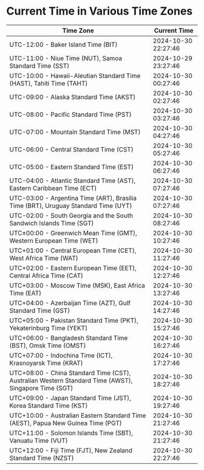 # Current Time in Various Time Zones

| Time Zone | Current Time |
|-----------|--------------|
| UTC-12:00 - Baker Island Time (BIT) | 2024-10-30 22:27:46 |
| UTC-11:00 - Niue Time (NUT), Samoa Standard Time (SST) | 2024-10-29 23:27:46 |
| UTC-10:00 - Hawaii-Aleutian Standard Time (HAST), Tahiti Time (TAHT) | 2024-10-30 00:27:46 |
| UTC-09:00 - Alaska Standard Time (AKST) | 2024-10-30 02:27:46 |
| UTC-08:00 - Pacific Standard Time (PST) | 2024-10-30 03:27:46 |
| UTC-07:00 - Mountain Standard Time (MST) | 2024-10-30 04:27:46 |
| UTC-06:00 - Central Standard Time (CST) | 2024-10-30 05:27:46 |
| UTC-05:00 - Eastern Standard Time (EST) | 2024-10-30 06:27:46 |
| UTC-04:00 - Atlantic Standard Time (AST), Eastern Caribbean Time (ECT) | 2024-10-30 07:27:46 |
| UTC-03:00 - Argentina Time (ART), Brasília Time (BRT), Uruguay Standard Time (UYT) | 2024-10-30 07:27:46 |
| UTC-02:00 - South Georgia and the South Sandwich Islands Time (SGT) | 2024-10-30 08:27:46 |
| UTC±00:00 - Greenwich Mean Time (GMT), Western European Time (WET) | 2024-10-30 10:27:46 |
| UTC+01:00 - Central European Time (CET), West Africa Time (WAT) | 2024-10-30 11:27:46 |
| UTC+02:00 - Eastern European Time (EET), Central Africa Time (CAT) | 2024-10-30 12:27:46 |
| UTC+03:00 - Moscow Time (MSK), East Africa Time (EAT) | 2024-10-30 13:27:46 |
| UTC+04:00 - Azerbaijan Time (AZT), Gulf Standard Time (GST) | 2024-10-30 14:27:46 |
| UTC+05:00 - Pakistan Standard Time (PKT), Yekaterinburg Time (YEKT) | 2024-10-30 15:27:46 |
| UTC+06:00 - Bangladesh Standard Time (BST), Omsk Time (OMST) | 2024-10-30 16:27:46 |
| UTC+07:00 - Indochina Time (ICT), Krasnoyarsk Time (KRAT) | 2024-10-30 17:27:46 |
| UTC+08:00 - China Standard Time (CST), Australian Western Standard Time (AWST), Singapore Time (SGT) | 2024-10-30 18:27:46 |
| UTC+09:00 - Japan Standard Time (JST), Korea Standard Time (KST) | 2024-10-30 19:27:46 |
| UTC+10:00 - Australian Eastern Standard Time (AEST), Papua New Guinea Time (PGT) | 2024-10-30 21:27:46 |
| UTC+11:00 - Solomon Islands Time (SBT), Vanuatu Time (VUT) | 2024-10-30 21:27:46 |
| UTC+12:00 - Fiji Time (FJT), New Zealand Standard Time (NZST) | 2024-10-30 22:27:46 |
